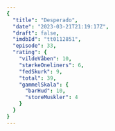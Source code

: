 ```yaml
---
{
  "title": "Desperado",
  "date": "2023-03-21T21:19:17Z",
  "draft": false,
  "imdbId": "tt0112851",
  "episode": 33,
  "rating": {
    "vildeVåben": 10,
    "stærkeOneliners": 6,
    "fedSkurk": 9,
    "total": 39,
    "gammelSkala": {
      "barHud": 10,
      "storeMuskler": 4
    }
  }
}
---
```


